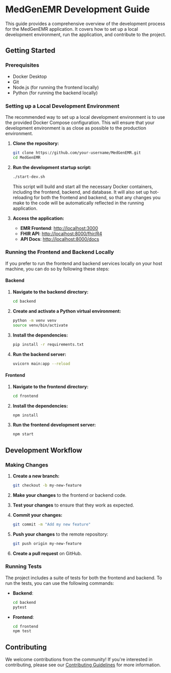 # MedGenEMR Development Guide

This guide provides a comprehensive overview of the development process for the MedGenEMR application. It covers how to set up a local development environment, run the application, and contribute to the project.

## Getting Started

### Prerequisites

*   Docker Desktop
*   Git
*   Node.js (for running the frontend locally)
*   Python (for running the backend locally)

### Setting up a Local Development Environment

The recommended way to set up a local development environment is to use the provided Docker Compose configuration. This will ensure that your development environment is as close as possible to the production environment.

1.  **Clone the repository:**
    ```bash
    git clone https://github.com/your-username/MedGenEMR.git
    cd MedGenEMR
    ```

2.  **Run the development startup script:**
    ```bash
    ./start-dev.sh
    ```
    This script will build and start all the necessary Docker containers, including the frontend, backend, and database. It will also set up hot-reloading for both the frontend and backend, so that any changes you make to the code will be automatically reflected in the running application.

3.  **Access the application:**
    *   **EMR Frontend**: [http://localhost:3000](http://localhost:3000)
    *   **FHIR API**: [http://localhost:8000/fhir/R4](http://localhost:8000/fhir/R4)
    *   **API Docs**: [http://localhost:8000/docs](http://localhost:8000/docs)

### Running the Frontend and Backend Locally

If you prefer to run the frontend and backend services locally on your host machine, you can do so by following these steps:

#### Backend

1.  **Navigate to the backend directory:**
    ```bash
    cd backend
    ```

2.  **Create and activate a Python virtual environment:**
    ```bash
    python -m venv venv
    source venv/bin/activate
    ```

3.  **Install the dependencies:**
    ```bash
    pip install -r requirements.txt
    ```

4.  **Run the backend server:**
    ```bash
    uvicorn main:app --reload
    ```

#### Frontend

1.  **Navigate to the frontend directory:**
    ```bash
    cd frontend
    ```

2.  **Install the dependencies:**
    ```bash
    npm install
    ```

3.  **Run the frontend development server:**
    ```bash
    npm start
    ```

## Development Workflow

### Making Changes

1.  **Create a new branch:**
    ```bash
    git checkout -b my-new-feature
    ```

2.  **Make your changes** to the frontend or backend code.

3.  **Test your changes** to ensure that they work as expected.

4.  **Commit your changes:**
    ```bash
    git commit -m "Add my new feature"
    ```

5.  **Push your changes** to the remote repository:
    ```bash
    git push origin my-new-feature
    ```

6.  **Create a pull request** on GitHub.

### Running Tests

The project includes a suite of tests for both the frontend and backend. To run the tests, you can use the following commands:

*   **Backend**:
    ```bash
    cd backend
    pytest
    ```

*   **Frontend**:
    ```bash
    cd frontend
    npm test
    ```

## Contributing

We welcome contributions from the community! If you're interested in contributing, please see our [Contributing Guidelines](CONTRIBUTING.md) for more information.
